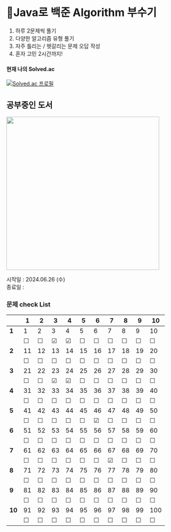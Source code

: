 # 📖Java로 백준 Algorithm 부수기
 1. 하루 2문제씩 풀기</br>
 2. 다양한 알고리즘 유형 풀기</br>
 3. 자주 틀리는 / 헷갈리는 문제 오답 작성
 4. 혼자 고민 2시간까지!
#### 현재 나의 Solved.ac
[![Solved.ac
프로필](http://mazassumnida.wtf/api/generate_badge?boj=tkv00)](https://solved.ac/tkv00)

## 공부중인 도서
<img width="400px" src="https://github.com/tkv00/Algorithm-java/assets/144890194/1f1b8f29-e2ed-49f5-8bbd-30210b42c4e3"/>
<br/>


시작일 : 2024.06.26 (수)<br/>
종료일 : 

### 문제 check List

|    | 1  | 2  | 3  | 4  | 5  | 6  | 7  | 8  | 9  | 10 |
|----|----|----|----|----|----|----|----|----|----|----|
| **1**  | 1 | 2 | 3 | 4 | 5 | 6 | 7 | 8 | 9 | 10 |
|        | ☐ | ☐ | ☑ | ☑ | ☐ | ☐ | ☐ | ☐ | ☐ | ☐  |
| **2**  | 11 | 12 | 13 | 14 | 15 | 16 | 17 | 18 | 19 | 20 |
|        | ☐ | ☐ | ☐ | ☐ | ☐ | ☐ | ☐ | ☐ | ☐ | ☐  |
| **3**  | 21 | 22 | 23 | 24 | 25 | 26 | 27 | 28 | 29 | 30 |
|        | ☐ | ☐ |  ☑  |  ☑  | ☐ | ☐ | ☐ | ☐ | ☐ | ☐  |
| **4**  | 31 | 32 | 33 | 34 | 35 | 36 | 37 | 38 | 39 | 40 |
|        | ☐ | ☐ | ☐ | ☐ | ☐ | ☐ | ☐ | ☐ | ☐ | ☐  |
| **5**  | 41 | 42 | 43 | 44 | 45 | 46 | 47 | 48 | 49 | 50 |
|        | ☐ | ☐ | ☐ | ☐ | ☐ |  ☑  | ☐ | ☐ | ☐ | ☐  |
| **6**  | 51 | 52 | 53 | 54 | 55 | 56 | 57 | 58 | 59 | 60 |
|        | ☐ | ☐ | ☐ | ☐ | ☐ | ☐ | ☐ | ☐ | ☐ | ☐  |
| **7**  | 61 | 62 | 63 | 64 | 65 | 66 | 67 | 68 | 69 | 70 |
|        | ☐ | ☐ | ☐ | ☐ | ☐ | ☐ |  ☑  | ☐ | ☐ | ☐  |
| **8**  | 71 | 72 | 73 | 74 | 75 | 76 | 77 | 78 | 79 | 80 |
|        | ☐ | ☐ | ☐ | ☐ | ☐ | ☐ | ☐ | ☐ | ☐ | ☐  |
| **9**  | 81 | 82 | 83 | 84 | 85 | 86 | 87 | 88 | 89 | 90 |
|        | ☐ | ☐ | ☐ | ☐ | ☐ | ☐ | ☐ | ☐ | ☐ | ☐  |
| **10** | 91 | 92 | 93 | 94 | 95 | 96 | 97 | 98 | 99 | 100 |
|        | ☐ | ☐ | ☐ | ☐ | ☐ | ☐ | ☐ | ☐ | ☐ | ☐  |
